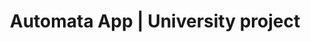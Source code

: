 ---
title: Automata App | University project
description: University project about automatas, they work similar to regex.
name: Automata App
shortName: Automata App
addShortcut: false
url: https://automata-app.netlify.app
sourceCode: https://github.com/mauriciabad/Automata-App
maskableIcon: /apps/automata-app/maskable-icon.png
---